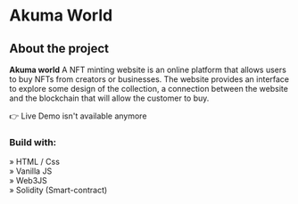 <h1>Akuma World</h1> 

<h2>About the project</h2>

  <p><b>Akuma world</b> A NFT minting website is an online platform that allows users to buy NFTs from creators or businesses. The website provides an interface to explore some design of the collection, a connection between the website and the blockchain that will allow the customer to buy.</p>


👉 Live Demo isn't available anymore

<h3>Build with:</h3>

» HTML / Css <br>
» Vanilla JS <br>
» Web3JS <br>
» Solidity (Smart-contract)

